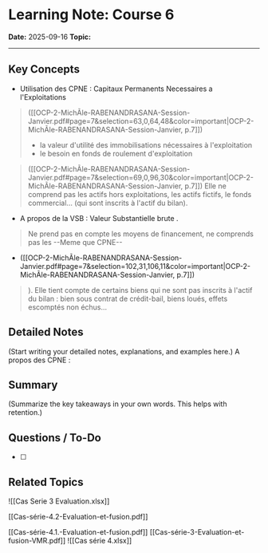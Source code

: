 # Learning Note: Course 6

**Date:** 2025-09-16
**Topic:** 

---

## Key Concepts
- Utilisation des CPNE  : Capitaux Permanents Necessaires a l'Exploitations 
> ([[OCP-2-MichÃle-RABENANDRASANA-Session-Janvier.pdf#page=7&selection=63,0,64,48&color=important|OCP-2-MichÃle-RABENANDRASANA-Session-Janvier, p.7]])
> - la valeur d'utilité des immobilisations nécessaires à l'exploitation 
> - le besoin en fonds de roulement d'exploitation

> ([[OCP-2-MichÃle-RABENANDRASANA-Session-Janvier.pdf#page=7&selection=69,0,96,30&color=important|OCP-2-MichÃle-RABENANDRASANA-Session-Janvier, p.7]])
> Elle ne comprend pas les actifs 
> 	hors exploitations, 
> 	les actifs fictifs, 
> 	le fonds commercial… 
> (qui sont inscrits à l'actif du bilan).

- A propos de la VSB : Valeur Substantielle brute . 
> Ne prend pas en compte les moyens de financement, ne comprends pas les 
> --Meme que CPNE--
- ([[OCP-2-MichÃle-RABENANDRASANA-Session-Janvier.pdf#page=7&selection=102,31,106,11&color=important|OCP-2-MichÃle-RABENANDRASANA-Session-Janvier, p.7]])
> ). Elle tient compte de certains biens qui ne sont pas inscrits à l'actif du bilan : bien sous contrat de crédit-bail, 
> biens loués, 
> effets escomptés non échus…


## Detailed Notes
(Start writing your detailed notes, explanations, and examples here.)
A propos des CPNE : 

## Summary
(Summarize the key takeaways in your own words. This helps with retention.)

## Questions / To-Do
- [ ] 

## Related Topics
![[Cas Serie 3 Evaluation.xlsx]]

[[Cas-série-4.2-Evaluation-et-fusion.pdf]]

[[Cas-série-4.1.-Evaluation-et-fusion.pdf]]
[[Cas-série-3-Evaluation-et-fusion-VMR.pdf]]
![[Cas série 4.xlsx]]